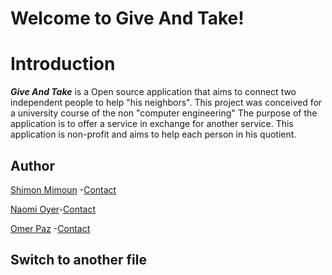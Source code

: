# Welcome to Give And Take!

# Introduction

***Give And Take*** is a Open source application that aims to connect two independent people to help "his neighbors".
This project was conceived for a university course of the non "computer engineering"
The purpose of the application is to offer a service in exchange for another service.
This application is non-profit and aims to help each person in his quotient.

## Author
[Shimon Mimoun](https://github.com/ShimonMimoun) -[Contact](mailto:shimon1705@gmail.com)

[Naomi Oyer](https://github.com/NaomiO)-[Contact](naomioyer95@gmail.com)

[Omer Paz](https://github.com/omerpaz1) -[Contact](omerpaz93@gmail.com)

## Switch to another file

